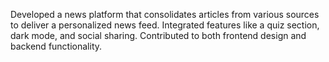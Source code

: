 Developed a news platform that consolidates articles from various sources to deliver a
personalized news feed. Integrated features like a quiz section, dark mode, and social
sharing. Contributed to both frontend design and backend functionality.
